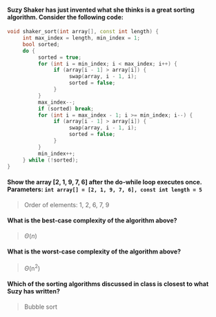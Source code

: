 #### Suzy Shaker has just invented what she thinks is a great sorting algorithm. Consider the following code:
```cpp
void shaker_sort(int array[], const int length) {
     int max_index = length, min_index = 1;
     bool sorted;
     do {
          sorted = true;
          for (int i = min_index; i < max_index; i++) {
               if (array[i - 1] > array[i]) {
                    swap(array, i - 1, i);
                    sorted = false;
               }
          }
          max_index--;
          if (sorted) break;
          for (int i = max_index - 1; i >= min_index; i--) {
               if (array[i - 1] > array[i]) {
                    swap(array, i - 1, i);
                    sorted = false;
               }
          }
          min_index++;
     } while (!sorted);
}
```

#### Show the array [2, 1, 9, 7, 6] after the do-while loop executes once. Parameters: `int array[] = [2, 1, 9, 7, 6], const int length = 5`
> Order of elements: 1, 2, 6, 7, 9

#### What is the best-case complexity of the algorithm above?
> $`\Theta`$$(n)$

#### What is the worst-case complexity of the algorithm above?
> $`\Theta`$(n<sup>2</sup>)

#### Which of the sorting algorithms discussed in class is closest to what Suzy has written?
> Bubble sort
